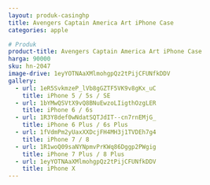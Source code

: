 ```yaml
---
layout: produk-casinghp
title: Avengers Captain America Art iPhone Case
categories: apple

# Produk
product-title: Avengers Captain America Art iPhone Case
harga: 90000
sku: hn-2047
image-drive: 1eyYOTNAaXMlmohgpQz2tPijCFUNfkDDV
gallery:
  - url: 1eR5SvkmzeP_lVb8gGZTF5VK9v8gKx_uC
    title: iPhone 5 / 5s / SE
  - url: 1bYMwQSVtX9vQ8BNuEwzoLIigthOzgLER
    title: iPhone 6 / 6s
  - url: 1R3Y8def0wNdatSQTJdIT--cn7rnEMjG_
    title: iPhone 6 Plus / 6s Plus
  - url: 1fVdmPm2yUaxXXDcjFH4MH3j1TVDEh7g4
    title: iPhone 7 / 8
  - url: 1R1woQ09saNYNpmvPrKWq86Dggp2PWgig
    title: iPhone 7 Plus / 8 Plus
  - url: 1eyYOTNAaXMlmohgpQz2tPijCFUNfkDDV
    title: iPhone X
---
```

